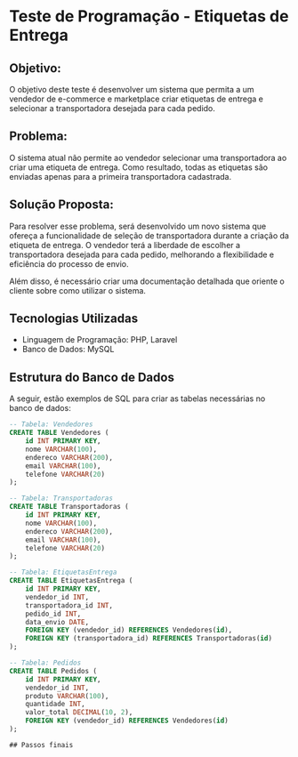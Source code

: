 # Teste de Programação - Etiquetas de Entrega

## Objetivo:
O objetivo deste teste é desenvolver um sistema que permita a um vendedor de e-commerce e marketplace criar etiquetas de entrega e selecionar a transportadora desejada para cada pedido. 

## Problema:
O sistema atual não permite ao vendedor selecionar uma transportadora ao criar uma etiqueta de entrega. Como resultado, todas as etiquetas são enviadas apenas para a primeira transportadora cadastrada.

## Solução Proposta:
Para resolver esse problema, será desenvolvido um novo sistema que ofereça a funcionalidade de seleção de transportadora durante a criação da etiqueta de entrega. O vendedor terá a liberdade de escolher a transportadora desejada para cada pedido, melhorando a flexibilidade e eficiência do processo de envio.

Além disso, é necessário criar uma documentação detalhada que oriente o cliente sobre como utilizar o sistema.


## Tecnologias Utilizadas

- Linguagem de Programação: PHP, Laravel
- Banco de Dados: MySQL

## Estrutura do Banco de Dados

A seguir, estão exemplos de SQL para criar as tabelas necessárias no banco de dados:

```sql
-- Tabela: Vendedores
CREATE TABLE Vendedores (
    id INT PRIMARY KEY,
    nome VARCHAR(100),
    endereco VARCHAR(200),
    email VARCHAR(100),
    telefone VARCHAR(20)
);

-- Tabela: Transportadoras
CREATE TABLE Transportadoras (
    id INT PRIMARY KEY,
    nome VARCHAR(100),
    endereco VARCHAR(200),
    email VARCHAR(100),
    telefone VARCHAR(20)
);

-- Tabela: EtiquetasEntrega
CREATE TABLE EtiquetasEntrega (
    id INT PRIMARY KEY,
    vendedor_id INT,
    transportadora_id INT,
    pedido_id INT,
    data_envio DATE,
    FOREIGN KEY (vendedor_id) REFERENCES Vendedores(id),
    FOREIGN KEY (transportadora_id) REFERENCES Transportadoras(id)
);

-- Tabela: Pedidos
CREATE TABLE Pedidos (
    id INT PRIMARY KEY,
    vendedor_id INT,
    produto VARCHAR(100),
    quantidade INT,
    valor_total DECIMAL(10, 2),
    FOREIGN KEY (vendedor_id) REFERENCES Vendedores(id)
);

## Passos finais


